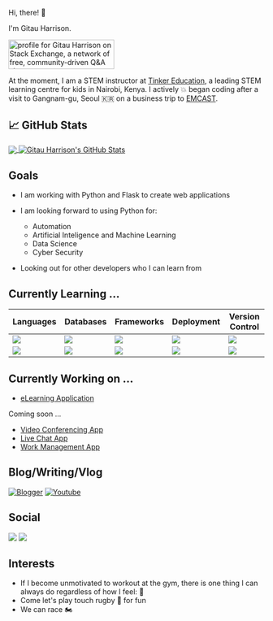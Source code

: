 Hi, there! :wave: 

I'm Gitau Harrison.

<a href="https://stackoverflow.com/users/6244201/gitau-harrison"><img src="https://stackexchange.com/users/flair/8307874.png?theme=dark" width="208" height="58" alt="profile for Gitau Harrison on Stack Exchange, a network of free, community-driven Q&amp;A sites" title="profile for Gitau Harrison on Stack Exchange, a network of free, community-driven Q&amp;A sites"></a>

At the moment, I am a STEM instructor at [Tinker Education](http://tinkeredu.net/), a leading STEM learning centre for kids in Nairobi, Kenya. I actively :boom: began coding after a visit to Gangnam-gu, Seoul :kr: on a business trip to [EMCAST](http://emcast.com/).

## &#x1f4c8; GitHub Stats

<a href="https://github.com/GitauHarrison/GitauHarrison">
  <img align="center" src="https://github-readme-stats.vercel.app/api/top-langs/?username=GitauHarrison&hide=html,css&title_color=ffffff&text_color=c9cacc&icon_color=2bbc8a&bg_color=404040" />
</a>
<a href="https://github.com/GitauHarrison/GitauHarrison">
  <img align="center" src="https://github-readme-stats.vercel.app/api?username=GitauHarrison&show_icons=true&line_height=27&count_private=true&title_color=ffffff&text_color=c9cacc&icon_color=2bbc8a&bg_color=404040" alt="Gitau Harrison's GitHub Stats" />
</a>

## Goals

* I am working with Python and Flask to create web applications
* I am looking forward to using Python for:

    * Automation
    * Artificial Inteligence and Machine Learning
    * Data Science
    * Cyber Security
* Looking out for other developers who I can learn from

## Currently Learning ...

| Languages | Databases | Frameworks | Deployment | Version Control |
|-----------|-----------|------------|------------|------------|
| <img src="https://img.shields.io/badge/Python-007ACC?style=for-the-badge&logo=python&logoColor=white" /> | <img src="https://img.shields.io/badge/postgresql%20-%23339933.svg?&style=for-the-badge&logo=postgresql&logoColor=white" /> | <img src="https://img.shields.io/badge/flask-E3E3E3?style=for-the-badge&logo=flask&logoColor=gray" /> | <img src="https://img.shields.io/badge/linode-32732A?style=for-the-badge&logo=linode&logoColor=Green" /> | <img src="https://img.shields.io/badge/git-F44336?style=for-the-badge&logo=git&logoColor=white" />
| <img src="https://img.shields.io/badge/javascript-000000?style=for-the-badge&logo=javascript&logoColor=yellow" /> | <img src="https://img.shields.io/badge/sqlite-brown?style=for-the-badge&logo=sqlite&logoColor=orange" /> | <img src="https://img.shields.io/badge/React-20232A?style=for-the-badge&logo=react&logoColor=61DAFB" /> | <img src="https://img.shields.io/badge/Docker-1B8CFF?style=for-the-badge&logo=docker&logoColor=white" /> | <img src="https://img.shields.io/badge/GitHub-000000?style=for-the-badge&logo=github&logoColor=white" />


## Currently Working on ...

* [eLearning Application](https://github.com/GitauHarrison/somasoma-eLearning-app)

Coming soon ...

* [Video Conferencing App](https://github.com/GitauHarrison/video-conferencing-app-using-flask-and-twilio)
* [Live Chat App](https://github.com/GitauHarrison/bolder-chat-app)
* [Work Management App](https://github.com/GitauHarrison/tinker-education-work-management-system)

## Blog/Writing/Vlog

<a href="https://www.gitauharrison.com/"><img alt="Blogger" src="https://img.shields.io/badge/Personal Blog-marron?style=for-the-badge&logo=gitauharrison&logoColor=white"></a> <a href="https://www.youtube.com/channel/UCqgJYnYPX99euaH2eoXfGyw"><img alt="Youtube" src="https://img.shields.io/badge/Gitau Harrison%20-%23FF0000.svg?&style=for-the-badge&logo=YouTube&logoColor=white"/></a>

## Social

<a href="https://twitter.com/GitauHarrison1"><img src="https://img.shields.io/badge/Twitter-blue?style=for-the-badge&logo=twitter&logoColor=white" /></a> <a href="https://www.strava.com/athletes/gitau_harrison"><img src="https://img.shields.io/badge/Strava-orange?style=for-the-badge&logo=strava&logoColor=white" /></a>

## Interests

* If I become unmotivated to workout at the gym, there is one thing I can always do regardless of how I feel: :running:
* Come let's play touch rugby :rugby_football: for fun
* We can race :motorcycle:
